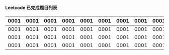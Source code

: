 #### Leetcode 已完成题目列表

|0001|0001|0001|0001|0001|0001|0001|0001|0001|0001|
|----|----|----|----|----|----|----|----|----|----|
|0001|0001|0001|0001|0001|0001|0001|0001|0001|0001|
|0001|0001|0001|0001|0001|0001|0001|0001|0001|0001|
|0001|0001|0001|0001|0001|0001|0001|0001|0001|0001|

